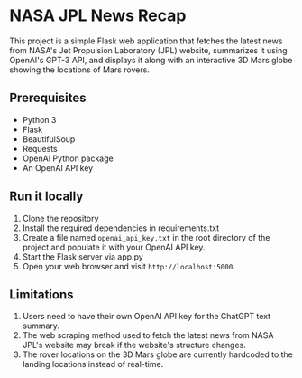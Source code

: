 # NASA JPL News Recap

This project is a simple Flask web application that fetches the latest news from NASA's Jet Propulsion Laboratory (JPL) website, summarizes it using OpenAI's GPT-3 API, and displays it along with an interactive 3D Mars globe showing the locations of Mars rovers.

## Prerequisites

- Python 3
- Flask
- BeautifulSoup
- Requests
- OpenAI Python package
- An OpenAI API key

## Run it locally

1. Clone the repository
2. Install the required dependencies in requirements.txt
3. Create a file named `openai_api_key.txt` in the root directory of the project and populate it with your OpenAI API key.
4. Start the Flask server via app.py
5. Open your web browser and visit `http://localhost:5000`.

## Limitations

1. Users need to have their own OpenAI API key for the ChatGPT text summary.
2. The web scraping method used to fetch the latest news from NASA JPL's website may break if the website's structure changes.
3. The rover locations on the 3D Mars globe are currently hardcoded to the landing locations instead of real-time.

